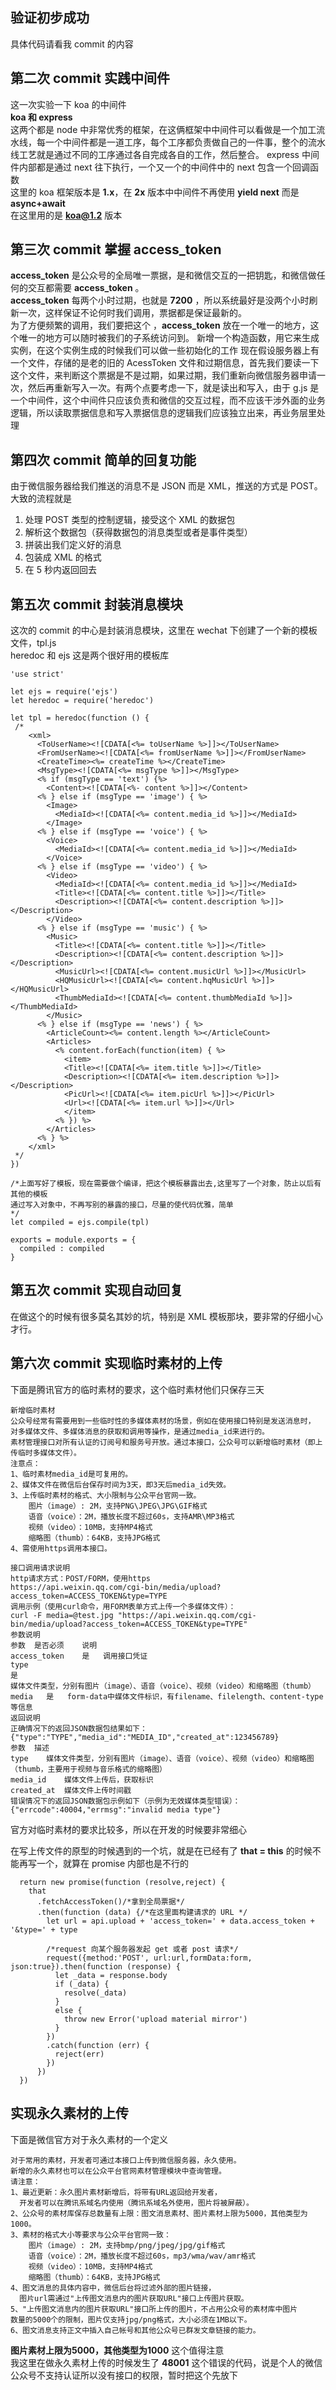 ## 验证初步成功   
具体代码请看我 commit 的内容  
## 第二次 commit 实践中间件  
这一次实验一下 koa 的中间件    
**koa 和 express**     
这两个都是 node 中非常优秀的框架，在这俩框架中中间件可以看做是一个加工流水线，每一个中间件都是一道工序，每个工序都负责做自己的一件事，整个的流水线工艺就是通过不同的工序通过各自完成各自的工作，然后整合。 express 中间件内部都是通过 next 往下执行，一个又一个的中间件中的 next 包含一个回调函数   
这里的 koa 框架版本是 **1.x**，在 **2x** 版本中中间件不再使用 **yield next** 而是 **async+await**     
在这里用的是 **koa@1.2** 版本   
## 第三次 commit 掌握 access_token          
**access_token** 是公众号的全局唯一票据，是和微信交互的一把钥匙，和微信做任何的交互都需要 **access_token** 。    
**access_token** 每两个小时过期，也就是 **7200** ，所以系统最好是没两个小时刷新一次，这样保证不论何时我们调用，票据都是保证最新的。           
为了方便频繁的调用，我们要把这个 ，**access_token** 放在一个唯一的地方，这个唯一的地方可以随时被我们的子系统访问到。
新增一个构造函数，用它来生成实例，在这个实例生成的时候我们可以做一些初始化的工作
现在假设服务器上有一个文件，存储的是老的旧的 AcessToken 文件和过期信息，首先我们要读一下
这个文件，来判断这个票据是不是过期，如果过期，我们重新向微信服务器申请一次，然后再重新写入一次。有两个点要考虑一下，就是读出和写入，由于 g.js 是一个中间件，这个中间件只应该负责和微信的交互过程，而不应该干涉外面的业务逻辑，所以读取票据信息和写入票据信息的逻辑我们应该独立出来，再业务层里处理
## 第四次 commit 简单的回复功能   
由于微信服务器给我们推送的消息不是 JSON 而是 XML，推送的方式是 POST。   
大致的流程就是    
1. 处理 POST 类型的控制逻辑，接受这个 XML 的数据包     
2. 解析这个数据包（获得数据包的消息类型或者是事件类型）     
3. 拼装出我们定义好的消息   
4. 包装成 XML 的格式   
5. 在 5 秒内返回回去   
## 第五次 commit 封装消息模块
这次的 commit 的中心是封装消息模块，这里在 wechat 下创建了一个新的模板文件，tpl.js  
heredoc 和 ejs 这是两个很好用的模板库    
	    
	'use strict' 
	
	let ejs = require('ejs')
	let heredoc = require('heredoc')
	
	let tpl = heredoc(function () {
	 /*
		<xml> 
		  <ToUserName><![CDATA[<%= toUserName %>]]></ToUserName> 
		  <FromUserName><![CDATA[<%= fromUserName %>]]></FromUserName> 
		  <CreateTime><%= createTime %></CreateTime>
		  <MsgType><![CDATA[<%= msgType %>]]></MsgType> 
		  <% if (msgType == 'text') {%>
		    <Content><![CDATA[<%- content %>]]></Content>
		  <% } else if (msgType == 'image') { %> 
		    <Image>
		      <MediaId><![CDATA[<%= content.media_id %>]]></MediaId>
		    </Image>
		  <% } else if (msgType == 'voice') { %> 
		    <Voice>
		      <MediaId><![CDATA[<%= content.media_id %>]]></MediaId>
		    </Voice>
		  <% } else if (msgType == 'video') { %> 
		    <Video>
		      <MediaId><![CDATA[<%= content.media_id %>]]></MediaId>
		      <Title><![CDATA[<%= content.title %>]]></Title>
		      <Description><![CDATA[<%= content.description %>]]></Description>
		    </Video> 
		  <% } else if (msgType == 'music') { %> 
		    <Music>
		      <Title><![CDATA[<%= content.title %>]]></Title>
		      <Description><![CDATA[<%= content.description %>]]></Description>
		      <MusicUrl><![CDATA[<%= content.musicUrl %>]]></MusicUrl>
		      <HQMusicUrl><![CDATA[<%= content.hqMusicUrl %>]]></HQMusicUrl>
		      <ThumbMediaId><![CDATA[<%= content.thumbMediaId %>]]></ThumbMediaId>
		    </Music>
		  <% } else if (msgType == 'news') { %> 
		    <ArticleCount><%= content.length %></ArticleCount>
		    <Articles>
		      <% content.forEach(function(item) { %>
		        <item>
		        <Title><![CDATA[<%= item.title %>]]></Title> 
		        <Description><![CDATA[<%= item.description %>]]></Description>
		        <PicUrl><![CDATA[<%= item.picUrl %>]]></PicUrl>
		        <Url><![CDATA[<%= item.url %>]]></Url>
		        </item>
		      <% }) %> 
		    </Articles>
		  <% } %>
		</xml>
	 */
	})
	
	/*上面写好了模板，现在需要做个编译，把这个模板暴露出去,这里写了一个对象，防止以后有其他的模板
	通过写入对象中，不再写别的暴露的接口，尽量的使代码优雅，简单
	*/
	let compiled = ejs.compile(tpl)
	
	exports = module.exports = {
	  compiled : compiled
	}

## 第五次 commit 实现自动回复
在做这个的时候有很多莫名其妙的坑，特别是 XML 模板那块，要非常的仔细小心才行。
## 第六次 commit 实现临时素材的上传     
下面是腾讯官方的临时素材的要求，这个临时素材他们只保存三天
    
	新增临时素材
	公众号经常有需要用到一些临时性的多媒体素材的场景，例如在使用接口特别是发送消息时，
	对多媒体文件、多媒体消息的获取和调用等操作，是通过media_id来进行的。
	素材管理接口对所有认证的订阅号和服务号开放。通过本接口，公众号可以新增临时素材（即上传临时多媒体文件）。
	注意点：
	1、临时素材media_id是可复用的。
	2、媒体文件在微信后台保存时间为3天，即3天后media_id失效。
	3、上传临时素材的格式、大小限制与公众平台官网一致。
	    图片（image）: 2M，支持PNG\JPEG\JPG\GIF格式
	    语音（voice）：2M，播放长度不超过60s，支持AMR\MP3格式
	    视频（video）：10MB，支持MP4格式
	    缩略图（thumb）：64KB，支持JPG格式
	4、需使用https调用本接口。
	
	接口调用请求说明
	http请求方式：POST/FORM，使用https
	https://api.weixin.qq.com/cgi-bin/media/upload?access_token=ACCESS_TOKEN&type=TYPE
	调用示例（使用curl命令，用FORM表单方式上传一个多媒体文件）：
	curl -F media=@test.jpg "https://api.weixin.qq.com/cgi-bin/media/upload?access_token=ACCESS_TOKEN&type=TYPE"
	参数说明
	参数	是否必须	说明
	access_token	是	调用接口凭证
	type	
	是
	媒体文件类型，分别有图片（image）、语音（voice）、视频（video）和缩略图（thumb）
	media	是	form-data中媒体文件标识，有filename、filelength、content-type等信息
	返回说明
	正确情况下的返回JSON数据包结果如下：
	{"type":"TYPE","media_id":"MEDIA_ID","created_at":123456789}
	参数	描述
	type	媒体文件类型，分别有图片（image）、语音（voice）、视频（video）和缩略图（thumb，主要用于视频与音乐格式的缩略图）
	media_id	媒体文件上传后，获取标识
	created_at	媒体文件上传时间戳
	错误情况下的返回JSON数据包示例如下（示例为无效媒体类型错误）：
	{"errcode":40004,"errmsg":"invalid media type"}

官方对临时素材的要求比较多，所以在开发的时候要非常细心      

在写上传文件的原型的时候遇到的一个坑，就是在已经有了 **that = this** 的时候不能再写一个，就算在 promise 内部也是不行的     
   
	  return new promise(function (resolve,reject) {
	    that
	      .fetchAccessToken()/*拿到全局票据*/
	      .then(function (data) {/*在这里面构建请求的 URL */
	        let url = api.upload + 'access_token=' + data.access_token + '&type=' + type
	
	        /*request 向某个服务器发起 get 或者 post 请求*/
	        request({method:'POST', url:url,formData:form, json:true}).then(function (response) {
	          let _data = response.body
	          if (_data) {
	            resolve(_data)
	          }
	          else {
	            throw new Error('upload material mirror')
	          }
	        })
	        .catch(function (err) {
	          reject(err) 
	        })  
	      })   
	  })

## 实现永久素材的上传   
下面是微信官方对于永久素材的一个定义 
  
	对于常用的素材，开发者可通过本接口上传到微信服务器，永久使用。
	新增的永久素材也可以在公众平台官网素材管理模块中查询管理。
	请注意：
	1、最近更新：永久图片素材新增后，将带有URL返回给开发者，
	  开发者可以在腾讯系域名内使用（腾讯系域名外使用，图片将被屏蔽）。
	2、公众号的素材库保存总数量有上限：图文消息素材、图片素材上限为5000，其他类型为1000。
	3、素材的格式大小等要求与公众平台官网一致：
	    图片（image）: 2M，支持bmp/png/jpeg/jpg/gif格式
	    语音（voice）：2M，播放长度不超过60s，mp3/wma/wav/amr格式
	    视频（video）：10MB，支持MP4格式
	    缩略图（thumb）：64KB，支持JPG格式
	4、图文消息的具体内容中，微信后台将过滤外部的图片链接，
	  图片url需通过"上传图文消息内的图片获取URL"接口上传图片获取。
	5、"上传图文消息内的图片获取URL"接口所上传的图片，不占用公众号的素材库中图片
	数量的5000个的限制，图片仅支持jpg/png格式，大小必须在1MB以下。
	6、图文消息支持正文中插入自己帐号和其他公众号已群发文章链接的能力。   

**图片素材上限为5000，其他类型为1000** 这个值得注意    
我这里在做永久素材上传的时候发生了 **48001** 这个错误的代码，说是个人的微信公众号不支持认证所以没有接口的权限，暂时把这个先放下













